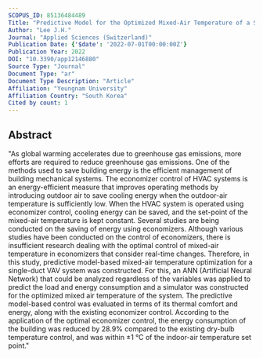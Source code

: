 ```yaml
---
SCOPUS_ID: 85136484489
Title: "Predictive Model for the Optimized Mixed-Air Temperature of a Single-Duct VAV System"
Author: "Lee J.H."
Journal: "Applied Sciences (Switzerland)"
Publication Date: {'$date': '2022-07-01T00:00:00Z'}
Publication Year: 2022
DOI: "10.3390/app12146880"
Source Type: "Journal"
Document Type: "ar"
Document Type Description: "Article"
Affiliation: "Yeungnam University"
Affiliation Country: "South Korea"
Cited by count: 1
---
```


## Abstract
"As global warming accelerates due to greenhouse gas emissions, more efforts are required to reduce greenhouse gas emissions. One of the methods used to save building energy is the efficient management of building mechanical systems. The economizer control of HVAC systems is an energy-efficient measure that improves operating methods by introducing outdoor air to save cooling energy when the outdoor-air temperature is sufficiently low. When the HVAC system is operated using economizer control, cooling energy can be saved, and the set-point of the mixed-air temperature is kept constant. Several studies are being conducted on the saving of energy using economizers. Although various studies have been conducted on the control of economizers, there is insufficient research dealing with the optimal control of mixed-air temperature in economizers that consider real-time changes. Therefore, in this study, predictive model-based mixed-air temperature optimization for a single-duct VAV system was constructed. For this, an ANN (Artificial Neural Network) that could be analyzed regardless of the variables was applied to predict the load and energy consumption and a simulator was constructed for the optimized mixed air temperature of the system. The predictive model-based control was evaluated in terms of its thermal comfort and energy, along with the existing economizer control. According to the application of the optimal economizer control, the energy consumption of the building was reduced by 28.9% compared to the existing dry-bulb temperature control, and was within ±1 °C of the indoor-air temperature set point."
